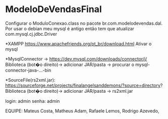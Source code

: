 # ModeloDeVendasFinal

Configurar o ModuloConexao.class no pacote br.com.modelodevendas.dal.
 Por usar o debian meu mysql é antigo então tem que atualizar com.mysql.cj.jdbc.Driver      

*XAMPP https://www.apachefriends.org/pt_br/download.html
Ativar o mysql

*MysqlConnector -> https://dev.mysql.com/downloads/connector/j/ 
Biblioteca (bot�o direito)-> adicionar JAR/pasta -> procurar o mysql-connector-java-...-bin

*SourceFile(rs2xml.jar): https://sourceforge.net/projects/finalangelsanddemons/?source=directory? 
Biblioteca (bot�o direito)-> adicionar JAR/pasta -> rs2xml.jar

login: admin 
senha: admin


EQUIPE:
Mateus Costa,
Matheus Adam,
Rafaele Lemos,
Rodrigo Azevedo,
